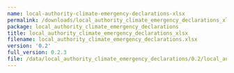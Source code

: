 ```yaml
---
name: local-authority-climate-emergency-declarations-xlsx
permalink: /downloads/local_authority_climate_emergency_declarations_xlsx/0_2
package: local_authority_climate_emergency_declarations
title: local_authority_climate_emergency_declarations_xlsx
filename: local_authority_climate_emergency_declarations.xlsx
version: '0.2'
full_version: 0.2.3
file: /data/local_authority_climate_emergency_declarations/0.2/local_authority_climate_emergency_declarations.xlsx
---
```

